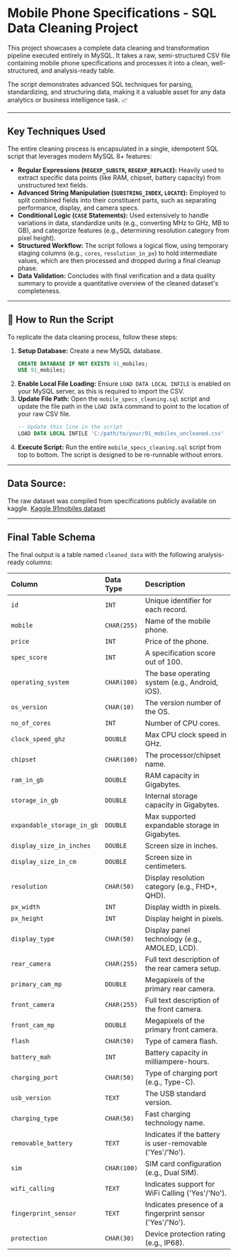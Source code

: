 # Mobile Phone Specifications - SQL Data Cleaning Project

This project showcases a complete data cleaning and transformation pipeline executed entirely in MySQL. It takes a raw, semi-structured CSV file containing mobile phone specifications and processes it into a clean, well-structured, and analysis-ready table.

The script demonstrates advanced SQL techniques for parsing, standardizing, and structuring data, making it a valuable asset for any data analytics or business intelligence task. 📈

---

## Key Techniques Used

The entire cleaning process is encapsulated in a single, idempotent SQL script that leverages modern MySQL 8+ features:

* **Regular Expressions (`REGEXP_SUBSTR`, `REGEXP_REPLACE`):** Heavily used to extract specific data points (like RAM, chipset, battery capacity) from unstructured text fields.
* **Advanced String Manipulation (`SUBSTRING_INDEX`, `LOCATE`):** Employed to split combined fields into their constituent parts, such as separating performance, display, and camera specs.
* **Conditional Logic (`CASE` Statements):** Used extensively to handle variations in data, standardize units (e.g., converting MHz to GHz, MB to GB), and categorize features (e.g., determining resolution category from pixel height).
* **Structured Workflow:** The script follows a logical flow, using temporary staging columns (e.g., `cores`, `resolution_in_px`) to hold intermediate values, which are then processed and dropped during a final cleanup phase.
* **Data Validation:** Concludes with final verification and a data quality summary to provide a quantitative overview of the cleaned dataset's completeness.

---

## 🚀 How to Run the Script

To replicate the data cleaning process, follow these steps:

1.  **Setup Database:** Create a new MySQL database.
    ```sql
    CREATE DATABASE IF NOT EXISTS 91_mobiles;
    USE 91_mobiles;
    ```
2.  **Enable Local File Loading:** Ensure `LOAD DATA LOCAL INFILE` is enabled on your MySQL server, as this is required to import the CSV.
3.  **Update File Path:** Open the `mobile_specs_cleaning.sql` script and update the file path in the `LOAD DATA` command to point to the location of your raw CSV file.
    ```sql
    -- Update this line in the script
    LOAD DATA LOCAL INFILE 'C:/path/to/your/91_mobiles_uncleaned.csv'
    ```
4.  **Execute Script:** Run the entire `mobile_specs_cleaning.sql` script from top to bottom. The script is designed to be re-runnable without errors.

---

## Data Source:

The raw dataset was compiled from specifications publicly available on kaggle.
[Kaggle 91mobiles dataset](https://www.kaggle.com/datasets/vaibhava1199/phones-dataset-by-91mobiles)

---

## Final Table Schema

The final output is a table named `cleaned_data` with the following analysis-ready columns:

| Column | Data Type | Description |
| :--- | :--- | :--- |
| `id` | `INT` | Unique identifier for each record. |
| `mobile` | `CHAR(255)` | Name of the mobile phone. |
| `price` | `INT` | Price of the phone. |
| `spec_score` | `INT` | A specification score out of 100. |
| `operating_system` | `CHAR(100)` | The base operating system (e.g., Android, iOS). |
| `os_version` | `CHAR(10)` | The version number of the OS. |
| `no_of_cores` | `INT` | Number of CPU cores. |
| `clock_speed_ghz` | `DOUBLE` | Max CPU clock speed in GHz. |
| `chipset` | `CHAR(100)` | The processor/chipset name. |
| `ram_in_gb` | `DOUBLE` | RAM capacity in Gigabytes. |
| `storage_in_gb` | `DOUBLE` | Internal storage capacity in Gigabytes. |
| `expandable_storage_in_gb` | `DOUBLE` | Max supported expandable storage in Gigabytes. |
| `display_size_in_inches`| `DOUBLE` | Screen size in inches. |
| `display_size_in_cm` | `DOUBLE` | Screen size in centimeters. |
| `resolution` | `CHAR(50)` | Display resolution category (e.g., FHD+, QHD). |
| `px_width` | `INT` | Display width in pixels. |
| `px_height` | `INT` | Display height in pixels. |
| `display_type` | `CHAR(50)` | Display panel technology (e.g., AMOLED, LCD). |
| `rear_camera` | `CHAR(255)` | Full text description of the rear camera setup. |
| `primary_cam_mp` | `DOUBLE` | Megapixels of the primary rear camera. |
| `front_camera` | `CHAR(255)` | Full text description of the front camera. |
| `front_cam_mp` | `DOUBLE` | Megapixels of the primary front camera. |
| `flash` | `CHAR(50)` | Type of camera flash. |
| `battery_mah` | `INT` | Battery capacity in milliampere-hours. |
| `charging_port` | `CHAR(50)` | Type of charging port (e.g., Type-C). |
| `usb_version` | `TEXT` | The USB standard version. |
| `charging_type` | `CHAR(50)` | Fast charging technology name. |
| `removable_battery` | `TEXT` | Indicates if the battery is user-removable ('Yes'/'No'). |
| `sim` | `CHAR(100)` | SIM card configuration (e.g., Dual SIM). |
| `wifi_calling` | `TEXT` | Indicates support for WiFi Calling ('Yes'/'No'). |
| `fingerprint_sensor` | `TEXT` | Indicates presence of a fingerprint sensor ('Yes'/'No'). |
| `protection` | `CHAR(30)` | Device protection rating (e.g., IP68). |
